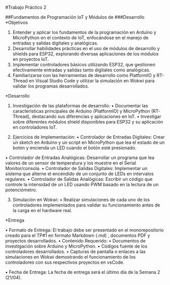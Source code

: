 #Trabajo Práctico 2

##Fundamentos de Programación IoT y Módulos de
###Desarrollo
*Objetivos

1. Entender y aplicar los fundamentos de la programación en
Arduino y MicroPython en el contexto de IoT, enfocándose en el
manejo de entradas y salidas digitales y analógicas.
2. Desarrollar habilidades prácticas en el uso de módulos de
desarrollo y shields para ESP32, explorando diversas
aplicaciones de los módulos en proyectos IoT.
3. Implementar controladores básicos utilizando ESP32, que
gestionen efectivamente entradas y salidas tanto digitales como
analógicas.
4. Familiarizarse con las herramientas de desarrollo como
PlatformIO y RT-Thread en Visual Studio Code y utilizar la
simulación en Wokwi para validar los programas desarrollados.

*Desarrollo
1. Investigación de las plataformas de desarrollo:
• Documentar las características principales de Arduino
(PlatformIO) y MicroPython (RT-Thread), destacando sus
diferencias y aplicaciones en IoT.
• Investigar sobre diferentes módulos shield disponibles para
ESP32 y su aplicación en controladores IoT.

2. Ejercicios de Implementación:
• Controlador de Entradas Digitales: Crear un sketch en
Arduino y un script en MicroPython que lea el estado de un
botón y encienda un LED cuando el botón esté presionado.

• Controlador de Entradas Analógicas: Desarrollar un
programa que lea valores de un sensor de temperatura y los
muestre en el Serial Monitor/consola.
• Controlador de Salidas Digitales: Implementar un sistema
que alterne el encendido de un conjunto de LEDs en
intervalos regulares.
• Controlador de Salidas Analógicas: Escribir un código
que controle la intensidad de un LED usando PWM basado
en la lectura de un potenciómetro.

3. Simulación en Wokwi:
• Realizar simulaciones de cada uno de los controladores
implementados para validar su funcionamiento antes de la
carga en el hardware real.

*Entrega

• Formato de Entrega: El trabajo debe ser presentado en el
monorepositorio creado para el TP#1 en formato Markdown (.md)
, documentos PDF y proyectos desarrollados.
• Contenido Requerido:
• Documentos de investigación sobre Arduino y MicroPython.
• Códigos fuente de los controladores desarrollados.
• Capturas de pantalla o enlaces a las simulaciones en Wokwi
demostrando el funcionamiento de los controladores con
sus respectivos proyectos en vsCode.

• Fecha de Entrega: La fecha de entrega será el último día de la
Semana 2 (21/04).